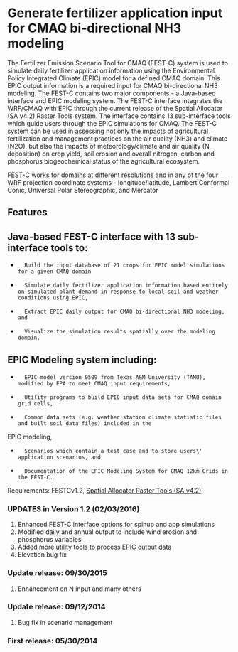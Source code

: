 # Generate fertilizer application input for CMAQ bi-directional NH3 modeling

The Fertilizer Emission Scenario Tool for CMAQ (FEST-C) system is used to simulate daily fertilizer application information using the Environmental Policy Integrated Climate (EPIC) model for a defined CMAQ domain. This EPIC output information is a required input for CMAQ bi-directional NH3 modeling. The FEST-C contains two major components - a Java-based interface and EPIC modeling system. The FEST-C interface integrates the WRF/CMAQ with EPIC through the current release of the Spatial Allocator (SA v4.2) Raster Tools system. The interface contains 13 sub-interface tools which guide users through the EPIC simulations for CMAQ. The FEST-C system can be used in assessing not only the impacts of agricultural fertilization and management practices on the air quality (NH3) and climate (N2O), but also the impacts of meteorology/climate and air quality (N deposition) on crop yield, soil erosion and overall nitrogen, carbon and phosphorus biogeochemical status of the agricultural ecosystem.

FEST-C works for domains at different resolutions and in any of the four WRF projection coordinate systems - longitude/latitude, Lambert Conformal Conic, Universal Polar Stereographic, and Mercator

## Features

## Java-based FEST-C interface with 13 sub-interface tools to:

-       Build the input database of 21 crops for EPIC model simulations for a given CMAQ domain
-       Simulate daily fertilizer application information based entirely on simulated plant demand in response to local soil and weather conditions using EPIC,
-       Extract EPIC daily output for CMAQ bi-directional NH3 modeling, and
-       Visualize the simulation results spatially over the modeling domain.

## EPIC Modeling system including:

-       EPIC model version 0509 from Texas A&M University (TAMU), modified by EPA to meet CMAQ input requirements,
-       Utility programs to build EPIC input data sets for CMAQ domain grid cells,
-       Common data sets (e.g. weather station climate statistic files and built soil data files) included in the
EPIC modeling,
-       Scenarios which contain a test case and to store users\' application scenarios, and
-       Documentation of the EPIC Modeling System for CMAQ 12km Grids in the FEST-C.

Requirements: FESTCv1.2, [Spatial Allocator Raster Tools (SA v4.2)](https://github.com/CMASCenter/Spatial-Allocator)  

### UPDATES in Version 1.2  (02/03/2016)

1. Enhanced FEST-C interface options for spinup and app simulations
2. Modified daily and annual output to include wind erosion and phosphorus variables
3. Added more utility tools to process EPIC output data
4. Elevation bug fix


                                                                                                                    
### Update release: 09/30/2015

1. Enhancement on N input and many others

### Update release: 09/12/2014  

1. Bug fix in scenario management

### First release:  05/30/2014

